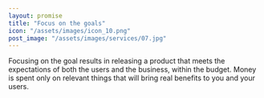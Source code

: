 ```yaml
---
layout: promise
title: "Focus on the goals"
icon: "/assets/images/icon_10.png"
post_image: "/assets/images/services/07.jpg"
---
```


<p>Focusing on the goal results in releasing a product that meets the expectations of both the users and the business, within the budget. Money is spent only on relevant things that will bring real benefits to you and your users.</p>